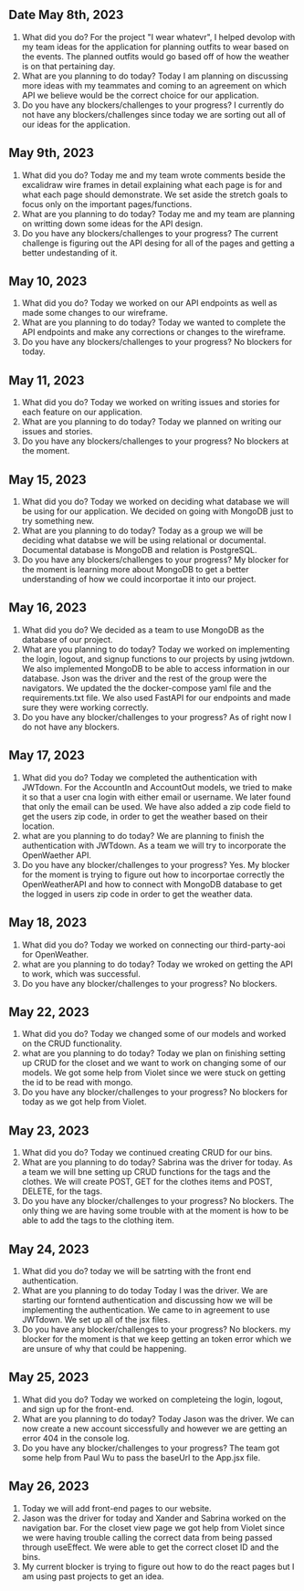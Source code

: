 ## Date May 8th, 2023
1. What did you do? 
For the project "I wear whatevr", I helped devolop with my team ideas for the application for planning outfits to wear based on the events. The planned outfits would go based off of how the weather is on that pertaining day. 
2. What are you planning to do today?
Today I am planning on discussing more ideas with my teammates and coming to an agreement on which API we believe would be the correct choice for our application.
3. Do you have any blockers/challenges to your progress?
I currently do not have any blockers/challenges since today we are sorting out all of our ideas for the application. 


## May 9th, 2023
1. What did you do?
Today me and my team wrote comments beside the excalidraw wire frames in detail explaining what each page is for and what each page should demonstrate. We set aside the stretch goals to focus only on the important pages/functions.
2. What are you planning to do today?
Today me and my team are planning on writting down some ideas for the API design.
3. Do you have any blockers/challenges to your progress?
The current challenge is figuring out the API desing for all of the pages and getting a better undestanding of it. 


## May 10, 2023
1. What did you do?
Today we worked on our API endpoints as well as made some changes to our wireframe. 
2. What are you planning to do today?
Today we wanted to complete the API endpoints and make any corrections or changes to the wireframe.
3. Do you have any blockers/challenges to your progress?
No blockers for today.


## May 11, 2023
1. What did you do?
Today we worked on writing issues and stories for each feature on our application.
2. What are you planning to do today?
Today we planned on writing our issues and stories.
3. Do you have any blockers/challenges to your progress?
No blockers at the moment.


## May 15, 2023
1. What did you do?
Today we worked on deciding what database we will be using for our application. We decided on going with MongoDB just to try something new. 
2. What are you planning to do today?
Today as a group we will be deciding what databse we will be using relational or documental. Documental database is MongoDB and relation is PostgreSQL.
3. Do you have any blockers/challenges to your progress?
My blocker for the moment is learning more about MongoDB to get a better understanding of how we could incorportae it into our project.


## May 16, 2023
1. What did you do?
We decided as a team to use MongoDB as the database of our project.
2. What are you planning to do today?
Today we worked on implementing the login, logout, and signup functions to our projects by using jwtdown. We also implemented MongoDB to be able to access information in our database. Json was the driver and the rest of the group were the navigators. We updated the the docker-compose yaml file and the requirements.txt file. We also used FastAPI for our endpoints and made sure they were working correctly.
3. Do you have any blocker/challenges to your progress?
As of right now I do not have any blockers.


## May 17, 2023
1. What did you do?
Today we completed the authentication with JWTdown. For the AccountIn and AccountOut models, we tried to make it so that a user cna login with either email or username. We later found that only the email can be used. We have also added a zip code field to get the users zip code, in order to get the weather based on their location.
2. what are you planning to do today?
We are planning to finish the authentication with JWTdown. As a team we will try to incorporate the OpenWaether API.
3. Do you have any blocker/challenges to your progress?
Yes. My blocker for the moment is trying to figure out how to incorportae correctly the OpenWeatherAPI and how to connect with MongoDB database to get the logged in users zip code in order to get the weather data. 


## May 18, 2023
1. What did you do?
Today we worked on connecting our third-party-aoi for OpenWeather.
2. what are you planning to do today?
Today we wroked on getting the API to work, which was successful. 
3. Do you have any blocker/challenges to your progress?
No blockers.


## May 22, 2023
1. What did you do?
Today we changed some of our models and worked on the CRUD functionality. 
2. what are you planning to do today?
Today we plan on finishing setting up CRUD for the closet and we want to work on changing some of our models. We got some help from Violet since we were stuck on getting the id to be read with mongo.
3. Do you have any blocker/challenges to your progress?
No blockers for today as we got help from Violet. 


## May 23, 2023
1. What did you do?
Today we continued creating CRUD for our bins. 
2. What are you planning to do today?
Sabrina was the driver for today. As a team we will bne setting up CRUD functions for the tags and the clothes. We will create POST, GET for the clothes items and POST, DELETE, for the tags.
3. Do you have any blocker/challenges to your progress?
No blockers.
The only thing we are having some trouble with at the moment is how to be able to add the tags to the clothing item.

## May 24, 2023
1. What did you do?
today we will be satrting with the front end authentication.
2. What are you planning to do today
Today I was the driver. We are starting our forntend authentication and discussing how we will be implementing the authentication. We came to in agreement to use JWTdown. We set up all of the jsx files.
3. Do you have any blocker/challenges to your progress?
No blockers.
my blocker for the moment is that we keep getting an token error which we are unsure of why that could be happening. 


## May 25, 2023
1. What did you do?
Today we worked on completeing the login, logout, and sign up for the front-end. 
2. What are you planning to do today?
Today Jason was the driver. We can now create a new account siccessfully and however we are getting an error 404 in the console log.
3. Do you have any blocker/challenges to your progress?
The team got some help from Paul Wu to pass the baseUrl to the App.jsx file.


## May 26, 2023
1. Today we will add front-end pages to our website.
2. Jason was the driver for today and Xander and Sabrina worked on the navigation bar. For the closet view page we got help from Violet since we were having trouble calling the correct data from being passed through useEffect. We were able to get the correct closet ID and the bins.
3. My current blocker is trying to figure out how to do the react pages but I am using past projects to get an idea.